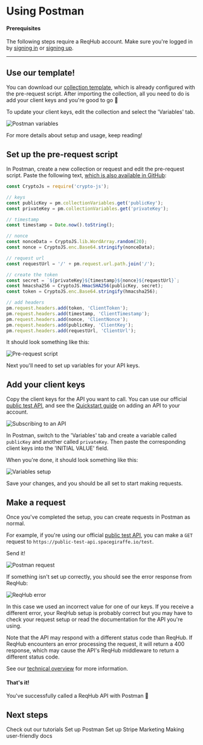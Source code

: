 
# Using Postman

#### Prerequisites

The following steps require a ReqHub account. Make sure you're logged in by [signing in](https://reqhub.io/login) or [signing up](https://reqhub.io/create-account).

----

## Use our template!

You can download our [collection template](https://reqhubprod.blob.core.windows.net/public/tools/postman/ReqHub%20API%20Template.postman_collection.json), which is already configured with the pre-request script. After importing the collection, all you need to do is add your client keys and you're good to go &#x1f389;

To update your client keys, edit the collection and select the 'Variables' tab.

![Postman variables](https://reqhubprod.blob.core.windows.net/public/docs/postman-variables.png)

For more details about setup and usage, keep reading!

## Set up the pre-request script

In Postman, create a new collection or request and edit the pre-request script. Paste the following text, [which is also available in GitHub](https://github.com/SpaceGiraffe-io/ReqHubPostman/blob/master/script.js):

```js
const CryptoJs = require('crypto-js');

// keys
const publicKey = pm.collectionVariables.get('publicKey');
const privateKey = pm.collectionVariables.get('privateKey');

// timestamp
const timestamp = Date.now().toString();

// nonce
const nonceData = CryptoJS.lib.WordArray.random(20);
const nonce = CryptoJS.enc.Base64.stringify(nonceData);

// request url
const requestUrl = '/' + pm.request.url.path.join('/');

// create the token
const secret = `${privateKey}${timestamp}${nonce}${requestUrl}`;
const hmacsha256 = CryptoJS.HmacSHA256(publicKey, secret);
const token = CryptoJS.enc.Base64.stringify(hmacsha256);

// add headers
pm.request.headers.add(token, 'ClientToken');
pm.request.headers.add(timestamp, 'ClientTimestamp');
pm.request.headers.add(nonce, 'ClientNonce');
pm.request.headers.add(publicKey, 'ClientKey');
pm.request.headers.add(requestUrl, 'ClientUrl');
```

It should look something like this:

![Pre-request script](https://reqhubprod.blob.core.windows.net/public/docs/postman-script.png)

Next you'll need to set up variables for your API keys.

## Add your client keys

Copy the client keys for the API you want to call. You can use our official [public test API](https://reqhub.io/SpaceGiraffe/Public-test-API), and see the [Quickstart guide](http://localhost:3000/#/getting-started/quickstart?id=consuming-an-api) on adding an API to your account.

![Subscribing to an API](https://reqhubprod.blob.core.windows.net/public/docs/client-keys.png)

In Postman, switch to the 'Variables' tab and create a variable called `publicKey` and another called `privateKey`. Then paste the corresponding client keys into the 'INITIAL VALUE' field.

When you're done, it should look something like this:

![Variables setup](https://reqhubprod.blob.core.windows.net/public/docs/postman-variables-setup.png)

Save your changes, and you should be all set to start making requests.

## Make a request

Once you've completed the setup, you can create requests in Postman as normal.

For example, if you're using our official [public test API](https://reqhub.io/SpaceGiraffe/Public-test-API), you can make a `GET` request to `https://public-test-api.spacegiraffe.io/test`.

Send it!

![Postman request](https://reqhubprod.blob.core.windows.net/public/docs/postman-request.png)

If something isn't set up correctly, you should see the error response from ReqHub:

![ReqHub error](https://reqhubprod.blob.core.windows.net/public/docs/postman-error.png)

In this case we used an incorrect value for one of our keys. If you receive a different error, your ReqHub setup is probably correct but you may have to check your request setup or read the documentation for the API you're using.

Note that the API may respond with a different status code than ReqHub.
If ReqHub encounters an error processing the request, it will return a 400 response, which may cause the API's ReqHub middleware to return a different status code.

See our [technical overview](/getting-started/overview) for more information.

#### That's it!

You've successfully called a ReqHub API with Postman &#x1f680;


## Next steps
Check out our tutorials
Set up Postman
Set up Stripe
Marketing
Making user-friendly docs

